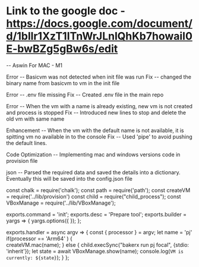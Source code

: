 # Link to the google doc - https://docs.google.com/document/d/1bllr1XzT1ITnWrJLnlQhKb7howaiI0E-bwBZg5gBw6s/edit

-- Aswin
For MAC - M1

Error -- Basicvm was not detected when init file was run
Fix -- changed the binary name from basicvm to vm in the init file

Error -- .env file missing
Fix -- Created .env file in the main repo

Error -- When the vm with a name is already existing, new vm is not created and process is stopped
Fix -- Introduced new lines to stop and delete the old vm with same name

Enhancement -- When the vm with the default name is not available, it is spitting vm no available in to the console
Fix -- Used 'pipe' to avoid pushing the default lines.

Code Optimization -- Implementing mac and windows versions code in provision file

json -- Parsed the required data and saved the details into a dictionary. Eventually this will be saved into the config.json file




const chalk = require('chalk');
const path = require('path');
const createVM = require('../lib/provision')
const child  = require("child_process");
const VBoxManage = require('../lib/VBoxManage');


exports.command = 'init';
exports.desc = 'Prepare tool';
exports.builder = yargs => {
    yargs.options({
    });
};


exports.handler = async argv => {
    const { processor } = argv;
    let name = 'pj'
    if(processor == 'Arm64' ) {            
        createVM.mac(name);
    } 
    else {
        child.execSync("bakerx run pj focal", {stdio: 'inherit'});
        let state = await VBoxManage.show(name);
        console.log(`VM is currently: ${state}`);
    }
};
